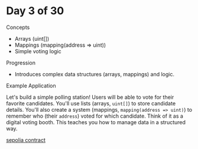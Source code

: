 # Day 3 of 30

Concepts

- Arrays (uint[])
- Mappings (mapping(address => uint))
- Simple voting logic

Progression

- Introduces complex data structures (arrays, mappings) and logic.

Example Application

Let's build a simple polling station! Users will be able to vote for their favorite candidates. You'll use lists (arrays, `uint[]`) to store candidate details. You'll also create a system (mappings, `mapping(address => uint)`) to remember who (their `address`) voted for which candidate. Think of it as a digital voting booth. This teaches you how to manage data in a structured way.

[sepolia contract](https://sepolia.etherscan.io/address/0x10d7661dbcd5E7c636fA77d8C8e4087Eea283ada#code)


